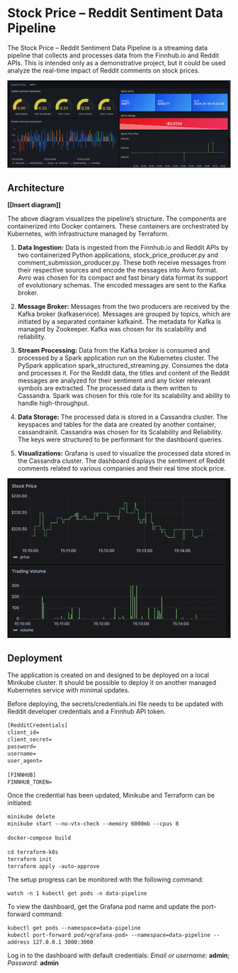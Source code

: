 # Stock Price – Reddit Sentiment Data Pipeline #

The Stock Price – Reddit Sentiment Data Pipeline is a streaming data pipeline that collects and processes data from the Finnhub.io and Reddit APIs. This is intended only as a demonstrative project, but it could be used analyze the real-time impact of Reddit comments on stock prices. 

![dashboard_screenshot](https://raw.githubusercontent.com/tom-shanahan/StockStreamer-Streaming-Data-Pipeline/development/images/Screenshot1.png)

## Architecture ##

**[[Insert diagram]]**

The above diagram visualizes the pipeline’s structure. The components are containerized into Docker containers. These containers are orchestrated by Kubernetes, with infrastructure managed by Terraform. 

1. **Data Ingestion:** Data is ingested from the Finnhub.io and Reddit APIs by two containerized Python applications, stock_price_producer.py and comment_submission_producer.py. These both receive messages from their respective sources and encode the messages into Avro format. Avro was chosen for its compact and fast binary data format its support of evolutionary schemas. The encoded messages are sent to the Kafka broker.

2. **Message Broker:** Messages from the two producers are received by the Kafka broker (kafkaservice). Messages are grouped by topics, which are initiated by a separated container kafkainit. The metadata for Kafka is managed by Zookeeper. Kafka was chosen for its scalability and reliability. 

3. **Stream Processing:** Data from the Kafka broker is consumed and processed by a Spark application run on the Kubernetes cluster. The PySpark application spark_structured_streaming.py. Consumes the data and processes it. For the Reddit data, the titles and content of the Reddit messages are analyzed for their sentiment and any ticker relevant symbols are extracted. The processed data is them written to Cassandra. Spark was chosen for this role for its scalability and ability to handle high-throughput.

4. **Data Storage:** The processed data is stored in a Cassandra cluster. The keyspaces and tables for the data are created by another container, cassandrainit. Cassandra was chosen for its Scalability and Reliability. The keys were structured to be performant for the dashboard queries. 

5. **Visualizations:** Grafana is used to visualize the processed data stored in the Cassandra cluster. The dashboard displays the sentiment of Reddit comments related to various companies and their real time stock price. 

![dashboard_gif](https://raw.githubusercontent.com/tom-shanahan/StockStreamer-Streaming-Data-Pipeline/development/images/Screenshot2.gif)

## Deployment ##

The application is created on and designed to be deployed on a local Minikube cluster. It should be possible to deploy it on another managed Kubernetes service with minimal updates. 

Before deploying, the secrets/credentials.ini file needs to be updated with Reddit developer credentials and a Finnhub API token. 
```
[RedditCredentials]
client_id=
client_secret=
password=
username=
user_agent=

[FINNHUB]
FINNHUB_TOKEN=
```

Once the credential has been updated, Minikube and Terraform can be initiated: 

```
minikube delete
minikube start --no-vtx-check --memory 6000mb --cpus 8

docker-compose build 

cd terraform-k8s
terraform init
terraform apply -auto-approve 
```

The setup progress can be monitored with the following command:

```
watch -n 1 kubectl get pods -n data-pipeline
```

To view the dashboard, get the Grafana pod name and update the port-forward command: 
```
kubectl get pods --namespace=data-pipeline
kubectl port-forward pod/<grafana-pod> --namespace=data-pipeline --address 127.0.0.1 3000:3000
```

Log in to the dashboard with default credentials: *Email or username:* **admin**; *Password:* **admin**
